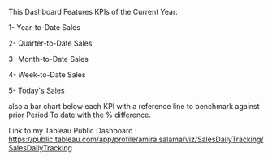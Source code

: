 This Dashboard Features KPIs of the Current Year:

1- Year-to-Date Sales

2- Quarter-to-Date Sales

3- Month-to-Date Sales

4- Week-to-Date Sales

5- Today's Sales

also a bar chart below each KPI with a reference line to benchmark against prior Period To date with the % difference.

Link to my Tableau Public Dashboard : 
https://public.tableau.com/app/profile/amira.salama/viz/SalesDailyTracking/SalesDailyTracking


